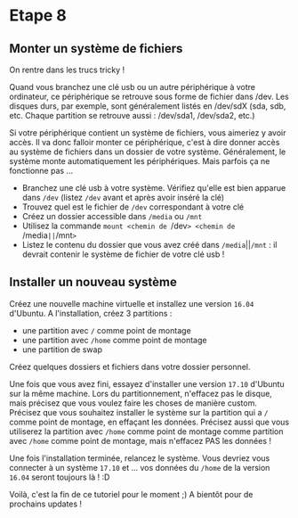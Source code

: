 # Etape 8

## Monter un système de fichiers

On rentre dans les trucs tricky ! 

Quand vous branchez une clé usb ou un autre périphérique à votre ordinateur, ce périphérique se retrouve sous forme de fichier dans /dev.
Les disques durs, par exemple, sont généralement listés en /dev/sdX (sda, sdb, etc. Chaque partition se retrouve aussi : /dev/sda1, /dev/sda2, etc.)

Si votre périphérique contient un système de fichiers, vous aimeriez y avoir accès. Il va donc falloir monter ce périphérique, c'est à dire donner accès au système de fichiers dans un dossier de votre système.
Généralement, le système monte automatiquement les périphériques. Mais parfois ça ne fonctionne pas ... 

  * Branchez une clé usb à votre système. Vérifiez qu'elle est bien apparue dans `/dev` (listez `/dev` avant et après avoir inséré la clé)
  * Trouvez quel est le fichier de `/dev` correspondant à votre clé
  * Créez un dossier accessible dans `/media` ou `/mnt`
  * Utilisez la commande `mount <chemin de `/dev`> <chemin de `/media`||`/mnt`>`
  * Listez le contenu du dossier que vous avez créé dans `/media`||`/mnt` : il devrait contenir le système de fichier de votre clé usb !

## Installer un nouveau système

Créez une nouvelle machine virtuelle et installez une version `16.04` d'Ubuntu. A l'installation, créez 3 partitions : 
  * une partition avec `/` comme point de montage
  * une partition avec `/home` comme point de montage
  * une partition de swap

Créez quelques dossiers et fichiers dans votre dossier personnel.

Une fois que vous avez fini, essayez d'installer une version `17.10` d'Ubuntu sur la même machine. Lors du partitionnement, n'effacez pas le disque, mais précisez que vous voulez faire les choses de manière custom.
Précisez que vous souhaitez installer le système sur la partition qui a `/` comme point de montage, en effaçant les données. Précisez aussi que vous utiliserez la partition avec `/home` comme point de montage comme partition avec `/home` comme point de montage, mais n'effacez PAS les données ! 

Une fois l'installation terminée, relancez le système. Vous devriez vous connecter à un système `17.10` et ... vos données du `/home` de la version `16.04` seront toujours là ! :D

Voilà, c'est la fin de ce tutoriel pour le moment ;) A bientôt pour de prochains updates !

